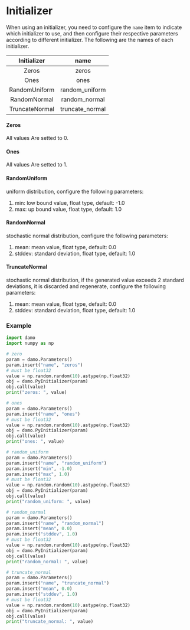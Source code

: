 # Initializer

When using an initializer, you need to configure the `name` item to indicate which initializer to use, and then configure their respective parameters according to different initializer. The following are the names of each initializer.

| Initializer    | name            |
|:--------------:|:---------------:|
| Zeros          | zeros           |
| Ones           | ones            |
| RandomUniform  | random_uniform  |
| RandomNormal   | random_normal   |
| TruncateNormal | truncate_normal |

#### Zeros

All values Are setted to 0.

#### Ones

All values Are setted to 1.

#### RandomUniform

uniform distribution, configure the following parameters:
1. min: low bound value, float type, default: -1.0
2. max: up bound value, float type, default: 1.0

#### RandomNormal

stochastic normal distribution, configure the following parameters:
1. mean: mean value, float type, default: 0.0
2. stddev: standard deviation, float type, default: 1.0

#### TruncateNormal

stochastic normal distribution, if the generated value exceeds 2 standard deviations, it is discarded and regenerate, configure the following parameters:
1. mean: mean value, float type, default: 0.0
2. stddev: standard deviation,  float type, default: 1.0

### Example

```python
import damo
import numpy as np

# zero
param = damo.Parameters()
param.insert("name", "zeros")
# must be float32
value = np.random.random(10).astype(np.float32)
obj = damo.PyInitializer(param)
obj.call(value)
print("zeros: ", value)

# ones
param = damo.Parameters()
param.insert("name", "ones")
# must be float32
value = np.random.random(10).astype(np.float32)
obj = damo.PyInitializer(param)
obj.call(value)
print("ones: ", value)

# random_uniform
param = damo.Parameters()
param.insert("name", "random_uniform")
param.insert("min", -1.0)
param.insert("max", 1.0)
# must be float32
value = np.random.random(10).astype(np.float32)
obj = damo.PyInitializer(param)
obj.call(value)
print("random_uniform: ", value)

# random_normal
param = damo.Parameters()
param.insert("name", "random_normal")
param.insert("mean", 0.0)
param.insert("stddev", 1.0)
# must be float32
value = np.random.random(10).astype(np.float32)
obj = damo.PyInitializer(param)
obj.call(value)
print("random_normal: ", value)

# truncate_normal
param = damo.Parameters()
param.insert("name", "truncate_normal")
param.insert("mean", 0.0)
param.insert("stddev", 1.0)
# must be float32
value = np.random.random(10).astype(np.float32)
obj = damo.PyInitializer(param)
obj.call(value)
print("truncate_normal: ", value)
```